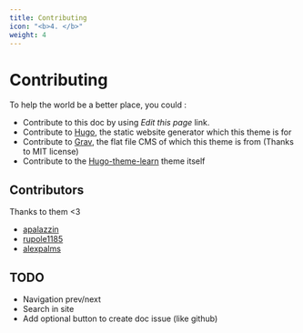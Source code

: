 ```yaml
---
title: Contributing
icon: "<b>4. </b>"
weight: 4
---
```


# Contributing

To help the world be a better place, you could :

- Contribute to this doc by using *Edit this page* link.
- Contribute to [Hugo](https://gohugo.io/), the static website generator which this theme is for
- Contribute to [Grav](https://getgrav.org/), the flat file CMS of which this theme is from (Thanks to MIT license)
- Contribute to the [Hugo-theme-learn](https://github.com/matcornic/hugo-theme-learn) theme itself

## Contributors

Thanks to them <3

- [apalazzin](https://github.com/apalazzin)
- [rupole1185](https://github.com/rupole1185)
- [alexpalms](https://github.com/alexpalms)

## TODO

- Navigation prev/next
- Search in site
- Add optional button to create doc issue (like github)